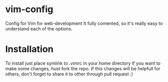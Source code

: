 vim-config
==========

Config for Vim for web-development
It fully comented, so it's really easy to understand each of the options.

Installation
===

To install just place symlink to .vimrc in your home directory
If you want to make some changes, hust fork the repo.
If this changes will be helpfull for others, don't forget to share it to other through pull request :)

